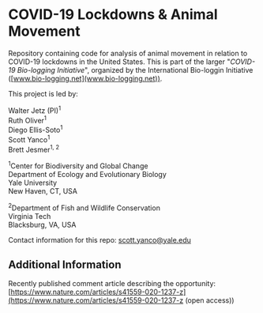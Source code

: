 # COVID-19 Lockdowns & Animal Movement

Repository containing code for analysis of animal movement in relation to COVID-19 lockdowns in the United States. This is part of the larger "*COVID-19 Bio-logging Initiative*", organized by the International Bio-loggin Initiative ([www.bio-logging.net](www.bio-logging.net)).

This project is led by:

Walter Jetz (PI)<sup>1</sup>  
Ruth Oliver<sup>1</sup>  
Diego Ellis-Soto<sup>1</sup>  
Scott Yanco<sup>1</sup>  
Brett Jesmer<sup>1, 2</sup>  

<sup>1</sup>Center for Biodiversity and Global Change  
Department of Ecology and Evolutionary Biology  
Yale University  
New Haven, CT, USA  

<sup>2</sup>Department of Fish and Wildlife Conservation  
Virginia Tech   
Blacksburg, VA, USA  

Contact information for this repo:  scott.yanco@yale.edu

## Additional Information

Recently published comment article describing the opportunity: [https://www.nature.com/articles/s41559-020-1237-z](https://www.nature.com/articles/s41559-020-1237-z (open access))
